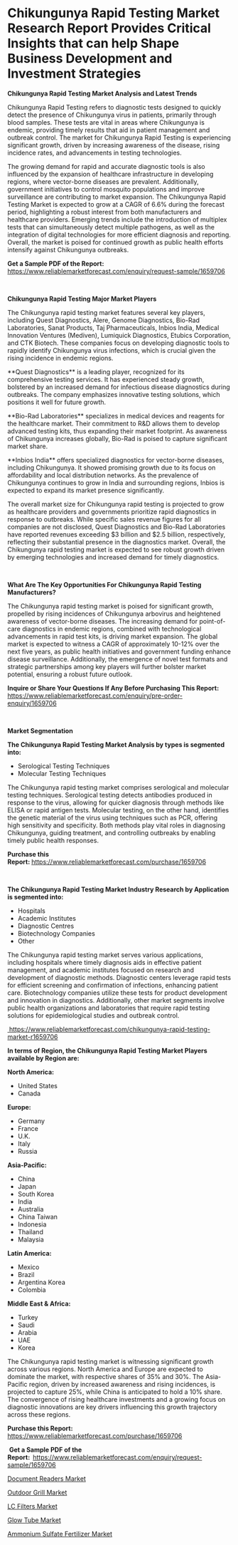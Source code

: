 <p><h1>Chikungunya Rapid Testing Market Research Report Provides Critical Insights that can help Shape Business Development and Investment Strategies</h1></p><p><strong>Chikungunya Rapid Testing Market Analysis and Latest Trends</strong></p>
<p><p>Chikungunya Rapid Testing refers to diagnostic tests designed to quickly detect the presence of Chikungunya virus in patients, primarily through blood samples. These tests are vital in areas where Chikungunya is endemic, providing timely results that aid in patient management and outbreak control. The market for Chikungunya Rapid Testing is experiencing significant growth, driven by increasing awareness of the disease, rising incidence rates, and advancements in testing technologies. </p><p>The growing demand for rapid and accurate diagnostic tools is also influenced by the expansion of healthcare infrastructure in developing regions, where vector-borne diseases are prevalent. Additionally, government initiatives to control mosquito populations and improve surveillance are contributing to market expansion. The Chikungunya Rapid Testing Market is expected to grow at a CAGR of 6.6% during the forecast period, highlighting a robust interest from both manufacturers and healthcare providers. Emerging trends include the introduction of multiplex tests that can simultaneously detect multiple pathogens, as well as the integration of digital technologies for more efficient diagnosis and reporting. Overall, the market is poised for continued growth as public health efforts intensify against Chikungunya outbreaks.</p></p>
<p><strong>Get a Sample PDF of the Report:&nbsp;</strong> <a href="https://www.reliablemarketforecast.com/enquiry/request-sample/1659706?utm_campaign=1141&utm_medium=2&utm_source=Github&utm_content=ia&utm_term=28092024&utm_id=chikungunya-rapid-testing">https://www.reliablemarketforecast.com/enquiry/request-sample/1659706</a></p>
<p>&nbsp;</p>
<p><strong>Chikungunya Rapid Testing Major Market Players</strong></p>
<p><p>The Chikungunya rapid testing market features several key players, including Quest Diagnostics, Alere, Genome Diagnostics, Bio-Rad Laboratories, Sanat Products, Taj Pharmaceuticals, Inbios India, Medical Innovation Ventures (Mediven), Lumiquick Diagnostics, Etubics Corporation, and CTK Biotech. These companies focus on developing diagnostic tools to rapidly identify Chikungunya virus infections, which is crucial given the rising incidence in endemic regions.</p><p>**Quest Diagnostics** is a leading player, recognized for its comprehensive testing services. It has experienced steady growth, bolstered by an increased demand for infectious disease diagnostics during outbreaks. The company emphasizes innovative testing solutions, which positions it well for future growth.</p><p>**Bio-Rad Laboratories** specializes in medical devices and reagents for the healthcare market. Their commitment to R&D allows them to develop advanced testing kits, thus expanding their market footprint. As awareness of Chikungunya increases globally, Bio-Rad is poised to capture significant market share.</p><p>**Inbios India** offers specialized diagnostics for vector-borne diseases, including Chikungunya. It showed promising growth due to its focus on affordability and local distribution networks. As the prevalence of Chikungunya continues to grow in India and surrounding regions, Inbios is expected to expand its market presence significantly.</p><p>The overall market size for Chikungunya rapid testing is projected to grow as healthcare providers and governments prioritize rapid diagnostics in response to outbreaks. While specific sales revenue figures for all companies are not disclosed, Quest Diagnostics and Bio-Rad Laboratories have reported revenues exceeding $3 billion and $2.5 billion, respectively, reflecting their substantial presence in the diagnostics market. Overall, the Chikungunya rapid testing market is expected to see robust growth driven by emerging technologies and increased demand for timely diagnostics.</p></p>
<p>&nbsp;</p>
<p><strong>What Are The Key Opportunities For Chikungunya Rapid Testing Manufacturers?</strong></p>
<p><p>The Chikungunya rapid testing market is poised for significant growth, propelled by rising incidences of Chikungunya arbovirus and heightened awareness of vector-borne diseases. The increasing demand for point-of-care diagnostics in endemic regions, combined with technological advancements in rapid test kits, is driving market expansion. The global market is expected to witness a CAGR of approximately 10-12% over the next five years, as public health initiatives and government funding enhance disease surveillance. Additionally, the emergence of novel test formats and strategic partnerships among key players will further bolster market potential, ensuring a robust future outlook.</p></p>
<p><strong>Inquire or Share Your Questions If Any Before Purchasing This Report:</strong> <a href="https://www.reliablemarketforecast.com/enquiry/pre-order-enquiry/1659706?utm_campaign=1141&utm_medium=2&utm_source=Github&utm_content=ia&utm_term=28092024&utm_id=chikungunya-rapid-testing">https://www.reliablemarketforecast.com/enquiry/pre-order-enquiry/1659706</a></p>
<p>&nbsp;</p>
<p><strong>Market Segmentation</strong></p>
<p><strong>The Chikungunya Rapid Testing Market Analysis by types is segmented into:</strong></p>
<p><ul><li>Serological Testing Techniques</li><li>Molecular Testing Techniques</li></ul></p>
<p><p>The Chikungunya rapid testing market comprises serological and molecular testing techniques. Serological testing detects antibodies produced in response to the virus, allowing for quicker diagnosis through methods like ELISA or rapid antigen tests. Molecular testing, on the other hand, identifies the genetic material of the virus using techniques such as PCR, offering high sensitivity and specificity. Both methods play vital roles in diagnosing Chikungunya, guiding treatment, and controlling outbreaks by enabling timely public health responses.</p></p>
<p><strong>Purchase this Report:&nbsp;</strong><a href="https://www.reliablemarketforecast.com/purchase/1659706?utm_campaign=1141&utm_medium=2&utm_source=Github&utm_content=ia&utm_term=28092024&utm_id=chikungunya-rapid-testing">https://www.reliablemarketforecast.com/purchase/1659706</a></p>
<p>&nbsp;</p>
<p><strong>The Chikungunya Rapid Testing Market Industry Research by Application is segmented into:</strong></p>
<p><ul><li>Hospitals</li><li>Academic Institutes</li><li>Diagnostic Centres</li><li>Biotechnology Companies</li><li>Other</li></ul></p>
<p><p>The Chikungunya rapid testing market serves various applications, including hospitals where timely diagnosis aids in effective patient management, and academic institutes focused on research and development of diagnostic methods. Diagnostic centers leverage rapid tests for efficient screening and confirmation of infections, enhancing patient care. Biotechnology companies utilize these tests for product development and innovation in diagnostics. Additionally, other market segments involve public health organizations and laboratories that require rapid testing solutions for epidemiological studies and outbreak control.</p></p>
<p><a href="https://www.reliablemarketforecast.com/chikungunya-rapid-testing-market-r1659706?utm_campaign=1141&utm_medium=2&utm_source=Github&utm_content=ia&utm_term=28092024&utm_id=chikungunya-rapid-testing">&nbsp;https://www.reliablemarketforecast.com/chikungunya-rapid-testing-market-r1659706</a></p>
<p><strong>In terms of Region, the Chikungunya Rapid Testing Market Players available by Region are:</strong></p>
<p>
    <p> <strong> North America: </strong>
        <ul>
            <li>United States</li>
            <li>Canada</li>
        </ul>
        </p> 
    <p> <strong> Europe: </strong>
        <ul>
            <li>Germany</li>
            <li>France</li>
            <li>U.K.</li>
            <li>Italy</li>
            <li>Russia</li>
        </ul>
        </p> 
    <p> <strong> Asia-Pacific: </strong>
        <ul>
            <li>China</li>
            <li>Japan</li>
            <li>South Korea</li>
            <li>India</li>
            <li>Australia</li>
            <li>China Taiwan</li>
            <li>Indonesia</li>
            <li>Thailand</li>
            <li>Malaysia</li>
        </ul>
        </p> 
    <p> <strong> Latin America: </strong>
        <ul>
            <li>Mexico</li>
            <li>Brazil</li>
            <li>Argentina Korea</li>
            <li>Colombia</li>
        </ul>
        </p> 
    <p> <strong> Middle East & Africa: </strong>
        <ul>
            <li>Turkey</li>
            <li>Saudi</li>
            <li>Arabia</li>
            <li>UAE</li>
            <li>Korea</li>
        </ul>
    </p>
    </p>
<p><p>The Chikungunya rapid testing market is witnessing significant growth across various regions. North America and Europe are expected to dominate the market, with respective shares of 35% and 30%. The Asia-Pacific region, driven by increased awareness and rising incidences, is projected to capture 25%, while China is anticipated to hold a 10% share. The convergence of rising healthcare investments and a growing focus on diagnostic innovations are key drivers influencing this growth trajectory across these regions.</p></p>
<p><strong>Purchase this Report: </strong><a href="https://www.reliablemarketforecast.com/purchase/1659706?utm_campaign=1141&utm_medium=2&utm_source=Github&utm_content=ia&utm_term=28092024&utm_id=chikungunya-rapid-testing">https://www.reliablemarketforecast.com/purchase/1659706</a></p>
<p>&nbsp;<strong>Get a Sample PDF of the Report:&nbsp;&nbsp;</strong><a href="https://www.reliablemarketforecast.com/enquiry/request-sample/1659706?utm_campaign=1141&utm_medium=2&utm_source=Github&utm_content=ia&utm_term=28092024&utm_id=chikungunya-rapid-testing">https://www.reliablemarketforecast.com/enquiry/request-sample/1659706</a></p>
<p><strong></strong></p>
<p><p><a href="https://www.linkedin.com/pulse/what-current-future-prospects-document-readers-market-analysis-ckqpf?utm_campaign=1141&utm_medium=2&utm_source=Github&utm_content=ia&utm_term=28092024&utm_id=chikungunya-rapid-testing">Document Readers Market</a></p><p><a href="https://www.linkedin.com/pulse/analyzing-key-drivers-outdoor-grill-market-trends-future-mf4qf?utm_campaign=1141&utm_medium=2&utm_source=Github&utm_content=ia&utm_term=28092024&utm_id=chikungunya-rapid-testing">Outdoor Grill Market</a></p><p><a href="https://issuu.com/reportprime-2/docs/lc-filters-market-size-2030.pptx_cbbfdf16ae6ffe?utm_campaign=1141&utm_medium=2&utm_source=Github&utm_content=ia&utm_term=28092024&utm_id=chikungunya-rapid-testing">LC Filters Market</a></p><p><a href="https://issuu.com/reportprime-2/docs/glow-tube-market-size-2030.pptx_1961e7f6803e51?utm_campaign=1141&utm_medium=2&utm_source=Github&utm_content=ia&utm_term=28092024&utm_id=chikungunya-rapid-testing">Glow Tube Market</a></p><p><a href="https://www.linkedin.com/pulse/what-innovations-shaping-ammonium-sulfate-fertilizer-market-application-1fawe?utm_campaign=1141&utm_medium=2&utm_source=Github&utm_content=ia&utm_term=28092024&utm_id=chikungunya-rapid-testing">Ammonium Sulfate Fertilizer Market</a></p></p>